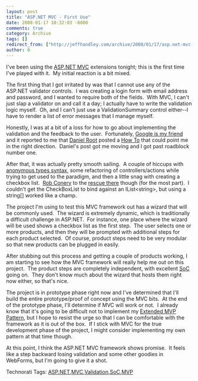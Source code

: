```yaml
---
layout: post
title: "ASP.NET MVC - First Use"
date: 2008-01-17 10:32:03 -0800
comments: true
category: Archive
tags: []
redirect_from: ["http://jeffhandley.com/archive/2008/01/17/asp.net-mvc---first-use.aspx"]
author: 0
---
```

<!-- more -->
<p>I've been using the <a href="http://www.asp.net/downloads/3.5-extensions/" target="_blank">ASP.NET MVC</a> extensions tonight; this is the first time I've played with it.  My initial reaction is a bit mixed.</p>  <p>The first thing that I got irritated by was that I cannot use any of the ASP.NET validator controls.  I was creating a login form with email address and password, and I wanted to require both of the fields.  With MVC, I can't just slap a validator on and call it a day; I actually have to write the validation logic myself.  Oh, and I can't just use a ValidationSummary control either--I have to render a list of error messages that I manage myself.</p>  <p>Honestly, I was at a bit of a loss for how to go about implementing the validation and the feedback to the user.  Fortunately, <a href="http://blog.jeffhandley.com/archive/2007/11/29/keeping-it-simple-and-searching-my-brain-with-google.aspx" target="_blank">Google is my friend</a> and it reported to me that <a href="http://blog.danielroot.com/" target="_blank">Daniel Root</a> posted a <a href="http://blog.danielroot.com/2007/12/how-to-validation-using-aspnet-mvc_13.html" target="_blank">How To</a> that could point me in the right direction.  Daniel's post got me moving and I got past roadblock number one.</p>  <p>After that, it was actually pretty smooth sailing.  A couple of hiccups with <a href="http://weblogs.asp.net/scottgu/archive/2007/05/15/new-orcas-language-feature-anonymous-types.aspx" target="_blank">anonymous types syntax</a>, some refactoring of controllers/actions while trying to get used to the paradigm, and then a little snag with creating a checkbox list.  <a href="http://blog.wekeroad.com/" target="_blank">Rob Conery</a> to the <a href="http://blog.wekeroad.com/2007/12/05/aspnet-mvc-preview-using-the-mvc-ui-helpers" target="_blank">rescue there</a> though (for the most part).  I couldn't get the CheckBoxList to bind against an IList&lt;string&gt;, but using a string[] worked like a champ.</p>  <p>The project I'm using to test this MVC framework out has a wizard that will be commonly used.  The wizard is extremely dynamic, which is traditionally a difficult challenge in ASP.NET.  For instance, one place where the wizard will be used shows a checkbox list as the first step.  The user selects one or more products, and then they will be prompted with additional steps for each product selected.  Of course, product steps need to be very modular so that new products can be plugged in easily.</p>  <p>After stubbing out this process and getting a couple of products working, I am starting to see how the MVC framework will really help me out on this project.  The product steps are completely independent, with excellent <a href="http://en.wikipedia.org/wiki/Separation_of_concerns" target="_blank">SoC</a> going on.  They don't know much about the wizard that hosts them right now either, so that's nice.</p>  <p>The project is in prototype phase right now and I've determined that I'll build the entire prototype/proof of concept using the MVC bits.  At the end of the prototype phase, I'll determine if MVC will work or not.  I already know that it's going to be difficult not to implement my <a href="http://blog.jeffhandley.com/archive/2008/01/15/extended-mvp-pattern---domain-validation.aspx" target="_blank">Extended MVP Pattern</a>, but I hope to resist the urge so that I can be comfortable with the framework as it is out of the box.  If I stick with MVC for the true development phase of the project, I might consider implementing my own pattern at that time though.</p>  <p>At this point, I think the ASP.NET MVC framework shows promise.  It feels like a step backward losing validation and some other goodies in WebForms, but I'm going to give it a shot.</p>  <div class="wlWriterSmartContent" id="scid:0767317B-992E-4b12-91E0-4F059A8CECA8:337300d9-52bc-495f-afd1-510b386075b2" style="padding-right: 0px; display: inline; padding-left: 0px; padding-bottom: 0px; margin: 0px; padding-top: 0px">Technorati Tags: <a href="http://technorati.com/tags/ASP.NET" rel="tag">ASP.NET</a>,<a href="http://technorati.com/tags/MVC" rel="tag">MVC</a>,<a href="http://technorati.com/tags/Validation" rel="tag">Validation</a>,<a href="http://technorati.com/tags/SoC" rel="tag">SoC</a>,<a href="http://technorati.com/tags/MVP" rel="tag">MVP</a></div>

